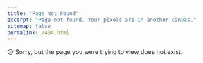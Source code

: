 ```yaml
---
title: "Page Not Found"
excerpt: "Page not found. Your pixels are in another canvas."
sitemap: false
permalink: /404.html
---
```


😥 Sorry, but the page you were trying to view does not exist.

<script type="text/javascript">
  var GOOG_FIXURL_LANG = 'en';
  var GOOG_FIXURL_SITE = '{{ site.url }}'
</script>
<script type="text/javascript"
  src="//linkhelp.clients.google.com/tbproxy/lh/wm/fixurl.js">
</script>
